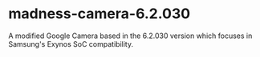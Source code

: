 # madness-camera-6.2.030
A modified Google Camera based in the 6.2.030 version which focuses in Samsung's Exynos SoC compatibility.

